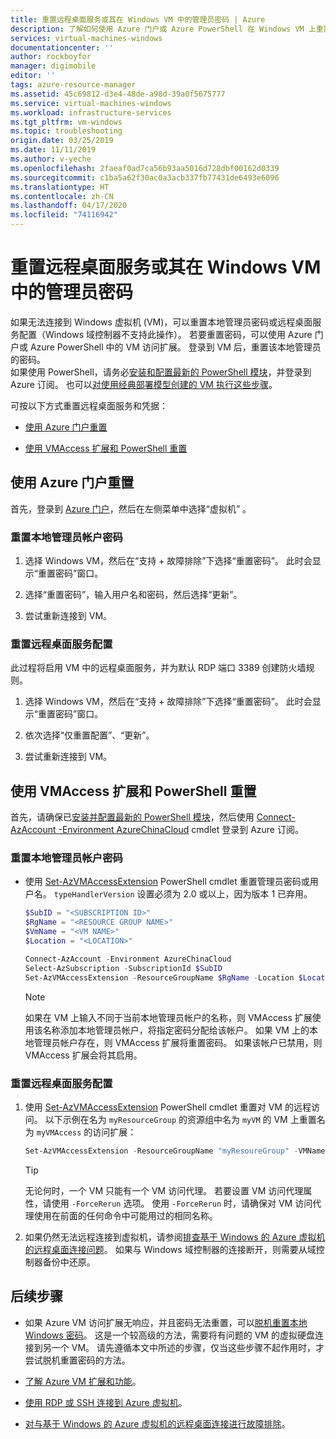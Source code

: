```yaml
---
title: 重置远程桌面服务或其在 Windows VM 中的管理员密码 | Azure
description: 了解如何使用 Azure 门户或 Azure PowerShell 在 Windows VM 上重置帐户密码或远程桌面服务。
services: virtual-machines-windows
documentationcenter: ''
author: rockboyfor
manager: digimobile
editor: ''
tags: azure-resource-manager
ms.assetid: 45c69812-d3e4-48de-a98d-39a0f5675777
ms.service: virtual-machines-windows
ms.workload: infrastructure-services
ms.tgt_pltfrm: vm-windows
ms.topic: troubleshooting
origin.date: 03/25/2019
ms.date: 11/11/2019
ms.author: v-yeche
ms.openlocfilehash: 2faeaf0ad7ca56b93aa5016d728dbf00162d0339
ms.sourcegitcommit: c1ba5a62f30ac0a3acb337fb77431de6493e6096
ms.translationtype: HT
ms.contentlocale: zh-CN
ms.lasthandoff: 04/17/2020
ms.locfileid: "74116942"
---
```

# <a name="reset-remote-desktop-services-or-its-administrator-password-in-a-windows-vm"></a>重置远程桌面服务或其在 Windows VM 中的管理员密码
如果无法连接到 Windows 虚拟机 (VM)，可以重置本地管理员密码或远程桌面服务配置（Windows 域控制器不支持此操作）。 若要重置密码，可以使用 Azure 门户或 Azure PowerShell 中的 VM 访问扩展。 登录到 VM 后，重置该本地管理员的密码。  
如果使用 PowerShell，请务必[安装和配置最新的 PowerShell 模块](https://docs.microsoft.com/powershell/azure/overview)，并登录到 Azure 订阅。 也可以[对使用经典部署模型创建的 VM 执行这些步骤](/virtual-machines/windows/classic/reset-rdp)。

可按以下方式重置远程桌面服务和凭据：

- [使用 Azure 门户重置](#reset-by-using-the-azure-portal)

- [使用 VMAccess 扩展和 PowerShell 重置](#reset-by-using-the-vmaccess-extension-and-powershell)

## <a name="reset-by-using-the-azure-portal"></a>使用 Azure 门户重置

首先，登录到 [Azure 门户](https://portal.azure.cn)，然后在左侧菜单中选择“虚拟机”  。 

### <a name="reset-the-local-administrator-account-password"></a>**重置本地管理员帐户密码**

1. 选择 Windows VM，然后在“支持 + 故障排除”下选择“重置密码”。   此时会显示“重置密码”窗口。 

2. 选择“重置密码”，输入用户名和密码，然后选择“更新”。   

3. 尝试重新连接到 VM。

### <a name="reset-the-remote-desktop-services-configuration"></a>**重置远程桌面服务配置**

此过程将启用 VM 中的远程桌面服务，并为默认 RDP 端口 3389 创建防火墙规则。

1. 选择 Windows VM，然后在“支持 + 故障排除”下选择“重置密码”。   此时会显示“重置密码”窗口。  

2. 依次选择“仅重置配置”、“更新”。   

3. 尝试重新连接到 VM。

## <a name="reset-by-using-the-vmaccess-extension-and-powershell"></a>使用 VMAccess 扩展和 PowerShell 重置

首先，请确保已[安装并配置最新的 PowerShell 模块](https://docs.microsoft.com/powershell/azure/overview)，然后使用 [Connect-AzAccount -Environment AzureChinaCloud](https://docs.microsoft.com/powershell/module/az.accounts/connect-azaccount) cmdlet 登录到 Azure 订阅。

### <a name="reset-the-local-administrator-account-password"></a>**重置本地管理员帐户密码**

- 使用 [Set-AzVMAccessExtension](https://docs.microsoft.com/powershell/module/az.compute/set-azvmaccessextension) PowerShell cmdlet 重置管理员密码或用户名。 `typeHandlerVersion` 设置必须为 2.0 或以上，因为版本 1 已弃用。 

    ```powershell
    $SubID = "<SUBSCRIPTION ID>" 
    $RgName = "<RESOURCE GROUP NAME>" 
    $VmName = "<VM NAME>" 
    $Location = "<LOCATION>" 

    Connect-AzAccount -Environment AzureChinaCloud 
    Select-AzSubscription -SubscriptionId $SubID 
    Set-AzVMAccessExtension -ResourceGroupName $RgName -Location $Location -VMName $VmName -Credential (get-credential) -typeHandlerVersion "2.0" -Name VMAccessAgent 
    ```

    > [!NOTE] 
    > 如果在 VM 上输入不同于当前本地管理员帐户的名称，则 VMAccess 扩展使用该名称添加本地管理员帐户，将指定密码分配给该帐户。 如果 VM 上的本地管理员帐户存在，则 VMAccess 扩展将重置密码。 如果该帐户已禁用，则 VMAccess 扩展会将其启用。

### <a name="reset-the-remote-desktop-services-configuration"></a>**重置远程桌面服务配置**

1. 使用 [Set-AzVMAccessExtension](https://docs.microsoft.com/powershell/module/az.compute/set-azvmaccessextension) PowerShell cmdlet 重置对 VM 的远程访问。 以下示例在名为 `myResourceGroup` 的资源组中名为 `myVM` 的 VM 上重置名为 `myVMAccess` 的访问扩展：

    ```powershell
    Set-AzVMAccessExtension -ResourceGroupName "myResoureGroup" -VMName "myVM" -Name "myVMAccess" -Location ChinaNorth -typeHandlerVersion "2.0" -ForceRerun
    ```

    > [!TIP]
    > 无论何时，一个 VM 只能有一个 VM 访问代理。 若要设置 VM 访问代理属性，请使用 `-ForceRerun` 选项。 使用 `-ForceRerun` 时，请确保对 VM 访问代理使用在前面的任何命令中可能用过的相同名称。

1. 如果仍然无法远程连接到虚拟机，请参阅[排查基于 Windows 的 Azure 虚拟机的远程桌面连接问题](troubleshoot-rdp-connection.md?toc=%2fvirtual-machines%2fwindows%2ftoc.json)。 如果与 Windows 域控制器的连接断开，则需要从域控制器备份中还原。

## <a name="next-steps"></a>后续步骤

- 如果 Azure VM 访问扩展无响应，并且密码无法重置，可以[脱机重置本地 Windows 密码](reset-local-password-without-agent.md?toc=%2fvirtual-machines%2fwindows%2ftoc.json)。 这是一个较高级的方法，需要将有问题的 VM 的虚拟硬盘连接到另一个 VM。 请先遵循本文中所述的步骤，仅当这些步骤不起作用时，才尝试脱机重置密码的方法。

- [了解 Azure VM 扩展和功能](../extensions/features-windows.md?toc=%2fvirtual-machines%2fwindows%2ftoc.json)。

- [使用 RDP 或 SSH 连接到 Azure 虚拟机](/virtual-machines/linux/overview)。

- [对与基于 Windows 的 Azure 虚拟机的远程桌面连接进行故障排除](troubleshoot-rdp-connection.md?toc=%2fvirtual-machines%2fwindows%2ftoc.json)。

<!--Update_Description: wording update-->
